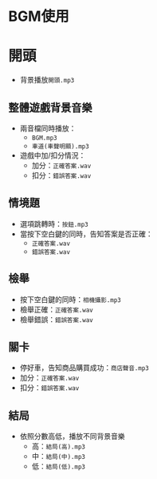 # BGM使用

# 開頭

-   背景播放`開頭.mp3`

## 整體遊戲背景音樂

-   兩音檔同時播放：
    -   `BGM.mp3`
    -   `車道(車聲明顯).mp3`
-   遊戲中加/扣分情況：
    -   加分：`正確答案.wav`
    -   扣分：`錯誤答案.wav`

## 情境題

-   選項跳轉時：`按鈕.mp3`
-   當按下空白鍵的同時，告知答案是否正確：
    -   `正確答案.wav`
    -   `錯誤答案.wav`

## 檢舉

-   按下空白鍵的同時：`相機攝影.mp3`
-   檢舉正確：`正確答案.wav`
-   檢舉錯誤：`錯誤答案.wav`

## 關卡

-   停好車，告知商品購買成功：`商店聲音.mp3`
-   加分：`正確答案.wav`
-   扣分：`錯誤答案.wav`

## 結局

-   依照分數高低，播放不同背景音樂
    -   高：`結局(高).mp3`
    -   中：`結局(中).mp3`
    -   低：`結局(低).mp3`
